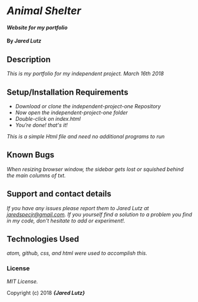 # _Animal Shelter_

#### _Website for my portfolio_

#### By _**Jared Lutz**_

## Description

_This is my portfolio for my independent project. March 16th 2018_

## Setup/Installation Requirements

* _Download or clone the independent-project-one Repository_
* _Now open the independent-project-one folder_
* _Double-click on index.html_
* _You're done! that's it!_

_This is a simple Html file and need no additional programs to run_

## Known Bugs

_When resizing browser window, the sidebar gets lost or squished behind the main columns of txt._

## Support and contact details

_If you have any issues please report them to Jared Lutz at jaredspecjr@gmail.com. If you yourself find a solution to a problem you find in my code, don't hesitate to add or experiment!._

## Technologies Used

_atom, github, css, and html were used to accomplish this._

### License

*MIT License.*

Copyright (c) 2018 **_{Jared Lutz}_**
